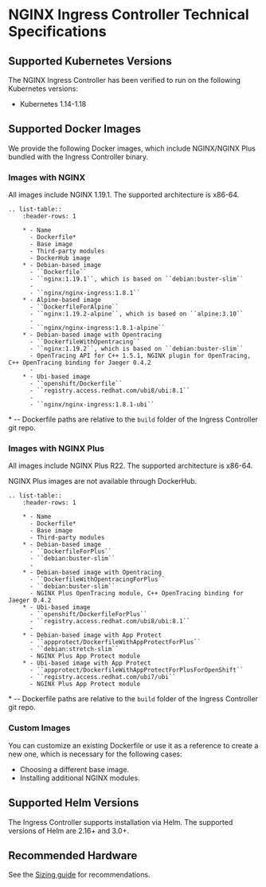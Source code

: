 # NGINX Ingress Controller Technical Specifications

## Supported Kubernetes Versions

The NGINX Ingress Controller has been verified to run on the following Kubernetes versions:
* Kubernetes 1.14-1.18

## Supported Docker Images

We provide the following Docker images, which include NGINX/NGINX Plus bundled with the Ingress Controller binary. 

### Images with NGINX 

All images include NGINX 1.19.1.
The supported architecture is x86-64.

```eval_rst
.. list-table::
    :header-rows: 1

    * - Name
      - Dockerfile*
      - Base image
      - Third-party modules
      - DockerHub image
    * - Debian-based image
      - ``Dockerfile``
      - ``nginx:1.19.1``, which is based on ``debian:buster-slim``
      - 
      - ``nginx/nginx-ingress:1.8.1``
    * - Alpine-based image
      - ``DockerfileForAlpine``
      - ``nginx:1.19.2-alpine``, which is based on ``alpine:3.10``
      - 
      - ``nginx/nginx-ingress:1.8.1-alpine``
    * - Debian-based image with Opentracing
      - ``DockerfileWithOpentracing``
      - ``nginx:1.19.2``, which is based on ``debian:buster-slim``
      - OpenTracing API for C++ 1.5.1, NGINX plugin for OpenTracing, C++ OpenTracing binding for Jaeger 0.4.2 
      - 
    * - Ubi-based image
      - ``openshift/Dockerfile``
      - ``registry.access.redhat.com/ubi8/ubi:8.1``
      - 
      - ``nginx/nginx-ingress:1.8.1-ubi``
```
\* -- Dockerfile paths are relative to the ``build`` folder of the Ingress Controller git repo.

### Images with NGINX Plus

All images include NGINX Plus R22.
The supported architecture is x86-64.

NGINX Plus images are not available through DockerHub.

```eval_rst
.. list-table::
    :header-rows: 1

    * - Name
      - Dockerfile*
      - Base image
      - Third-party modules
    * - Debian-based image
      - ``DockerfileForPlus``
      - ``debian:buster-slim``
      - 
    * - Debian-based image with Opentracing
      - ``DockerfileWithOpentracingForPlus``
      - ``debian:buster-slim``
      - NGINX Plus OpenTracing module, C++ OpenTracing binding for Jaeger 0.4.2 
    * - Ubi-based image
      - ``openshift/DockerfileForPlus``
      - ``registry.access.redhat.com/ubi8/ubi:8.1``
      - 
    * - Debian-based image with App Protect
      - ``appprotect/DockerfileWithAppProtectForPlus``
      - ``debian:stretch-slim``
      - NGINX Plus App Protect module
    * - Ubi-based image with App Protect
      - ``appprotect/DockerfileWithAppProtectForPlusForOpenShift``
      - ``registry.access.redhat.com/ubi7/ubi``
      - NGINX Plus App Protect module   
```

\* -- Dockerfile paths are relative to the ``build`` folder of the Ingress Controller git repo.

### Custom Images

You can customize an existing Dockerfile or use it as a reference to create a new one, which is necessary for the following cases:

* Choosing a different base image.
* Installing additional NGINX modules.

## Supported Helm Versions

The Ingress Controller supports installation via Helm. The supported versions of Helm are 2.16+ and 3.0+.

## Recommended Hardware

See the [Sizing guide](https://www.nginx.com/resources/datasheets/nginx-ingress-controller-kubernetes-sizing-guide/) for recommendations.
